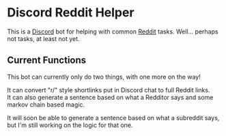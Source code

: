 # Discord Reddit Helper

This is a [Discord](https://discordapp.com) bot for helping with common [Reddit](https://reddit.com) tasks. Well... perhaps not tasks, at least not yet.

## Current Functions
This bot can currently only do two things, with one more on the way!

It can convert "r/" style shortlinks put in Discord chat to full Reddit links.  
It can also generate a sentence based on what a Redditor says and some markov chain based magic.

It will soon be able to generate a sentence based on what a subreddit says, but I'm still working on the logic for that one.
